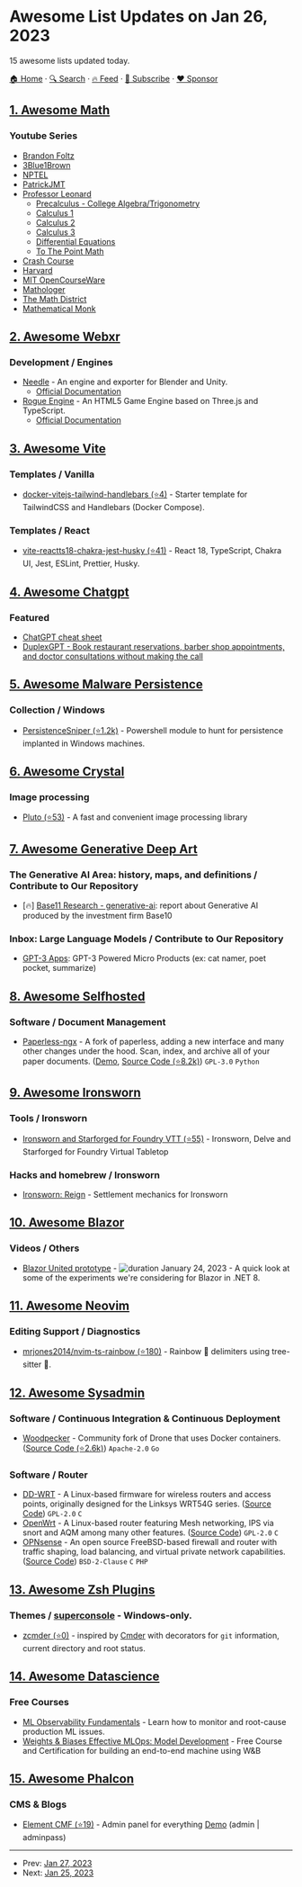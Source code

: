 # Awesome List Updates on Jan 26, 2023

15 awesome lists updated today.

[🏠 Home](/README.md) · [🔍 Search](https://www.trackawesomelist.com/search/) · [🔥 Feed](https://www.trackawesomelist.com/rss.xml) · [📮 Subscribe](https://trackawesomelist.us17.list-manage.com/subscribe?u=d2f0117aa829c83a63ec63c2f&id=36a103854c) · [❤️  Sponsor](https://github.com/sponsors/theowenyoung)



## [1. Awesome Math](/content/rossant/awesome-math/README.md)

### Youtube Series

*   [Brandon Foltz](https://www.youtube.com/@BrandonFoltz)
*   [3Blue1Brown](https://www.youtube.com/@3blue1brown)
*   [NPTEL](https://www.youtube.com/@iit)
*   [PatrickJMT](https://www.youtube.com/@patrickjmt)
*   [Professor Leonard](https://www.youtube.com/@ProfessorLeonard)
    *   [Precalculus - College Algebra/Trigonometry](https://www.youtube.com/playlist?list=PLDesaqWTN6ESsmwELdrzhcGiRhk5DjwLP)
    *   [Calculus 1](https://www.youtube.com/playlist?list=PLF797E961509B4EB5)
    *   [Calculus 2](https://www.youtube.com/playlist?list=PLDesaqWTN6EQ2J4vgsN1HyBeRADEh4Cw-)
    *   [Calculus 3](https://www.youtube.com/playlist?list=PLDesaqWTN6ESk16YRmzuJ8f6-rnuy0Ry7)
    *   [Differential Equations](https://www.youtube.com/playlist?list=PLDesaqWTN6ESPaHy2QUKVaXNZuQNxkYQ_)
    *   [To The Point Math](https://www.youtube.com/playlist?list=PLDesaqWTN6ETc1ZwHWijCBcZ2gOvS2tTN)
*   [Crash Course](https://www.youtube.com/@crashcourse)
*   [Harvard](https://www.youtube.com/@harvard)
*   [MIT OpenCourseWare](https://www.youtube.com/@mitocw)
*   [Mathologer](https://www.youtube.com/@Mathologer)
*   [The Math District](https://www.youtube.com/@TheMathDistrict)
*   [Mathematical Monk](https://www.youtube.com/@mathematicalmonk)

## [2. Awesome Webxr](/content/msub2/awesome-webxr/README.md)

### Development / Engines

*   [Needle](https://needle.tools/) - An engine and exporter for Blender and Unity.
    *   [Official Documentation](https://engine.needle.tools/docs/)
*   [Rogue Engine](https://rogueengine.io/) - An HTML5 Game Engine based on Three.js and TypeScript.
    *   [Official Documentation](https://rogueengine.io/docs/manual/getting-started/installation/)

## [3. Awesome Vite](/content/vitejs/awesome-vite/README.md)

### Templates / Vanilla

*   [docker-vitejs-tailwind-handlebars (⭐4)](https://github.com/dendrofen/docker-vitejs-tailwind-handlebars) - Starter template for TailwindCSS and Handlebars (Docker Compose).

### Templates / React

*   [vite-reactts18-chakra-jest-husky (⭐41)](https://github.com/The24thDS/vite-reactts18-chakra-jest-husky) - React 18, TypeScript, Chakra UI, Jest, ESLint, Prettier, Husky.

## [4. Awesome Chatgpt](/content/saharmor/awesome-chatgpt/README.md)

### Featured

*   [ChatGPT cheat sheet](https://drive.google.com/file/d/1OcHn2NWWnLGBCBLYsHg7xdOMVsehiuBK/view)
*   [DuplexGPT - Book restaurant reservations, barber shop appointments, and doctor consultations without making the call](https://twitter.com/theaievangelist/status/1618319581646565376)

## [5. Awesome Malware Persistence](/content/Karneades/awesome-malware-persistence/README.md)

### Collection / Windows

*   [PersistenceSniper (⭐1.2k)](https://github.com/last-byte/PersistenceSniper) - Powershell module to hunt for persistence implanted in Windows machines.

## [6. Awesome Crystal](/content/veelenga/awesome-crystal/README.md)

### Image processing

*   [Pluto (⭐53)](https://github.com/phenopolis/pluto) - A fast and convenient image processing library

## [7. Awesome Generative Deep Art](/content/filipecalegario/awesome-generative-deep-art/README.md)

### The Generative AI Area: history, maps, and definitions / Contribute to Our Repository

*   \[🔥] [Base11 Research - generative-ai](https://base10.vc/research/generative-ai): report about Generative AI produced by the investment firm Base10

### Inbox: Large Language Models / Contribute to Our Repository

*   [GPT-3 Apps](https://gpt-apps.com/): GPT-3 Powered Micro Products (ex: cat namer, poet pocket, summarize)

## [8. Awesome Selfhosted](/content/awesome-selfhosted/awesome-selfhosted/README.md)

### Software / Document Management

*   [Paperless-ngx](https://docs.paperless-ngx.com/) - A fork of paperless, adding a new interface and many other changes under the hood. Scan, index, and archive all of your paper documents. ([Demo](https://demo.paperless-ngx.com/), [Source Code (⭐8.2k)](https://github.com/paperless-ngx/paperless-ngx)) `GPL-3.0` `Python`

## [9. Awesome Ironsworn](/content/Billiam/awesome-ironsworn/README.md)

### Tools / Ironsworn

*   [Ironsworn and Starforged for Foundry VTT (⭐55)](https://github.com/ben/foundry-ironsworn) - Ironsworn, Delve and Starforged for Foundry Virtual Tabletop

### Hacks and homebrew / Ironsworn

*   [Ironsworn: Reign](https://www.drivethrurpg.com/product/419256/Ironsworn-Reign) - Settlement mechanics for Ironsworn

## [10. Awesome Blazor](/content/AdrienTorris/awesome-blazor/README.md)

### Videos / Others

*   [Blazor United prototype](https://www.youtube.com/watch?v=48G_CEGXZZM) - ![duration](https://img.shields.io/badge/Duration:%20-13%20min-%230094FF?style=flat-square\&cacheSeconds=maxAge\&logo=youtube) January 24, 2023 - A quick look at some of the experiments we're considering for Blazor in .NET 8.

## [11. Awesome Neovim](/content/rockerBOO/awesome-neovim/README.md)

### Editing Support / Diagnostics

*   [mrjones2014/nvim-ts-rainbow (⭐180)](https://github.com/mrjones2014/nvim-ts-rainbow) - Rainbow :rainbow: delimiters using tree-sitter :rainbow:.

## [12. Awesome Sysadmin](/content/awesome-foss/awesome-sysadmin/README.md)

### Software / Continuous Integration & Continuous Deployment

*   [Woodpecker](https://woodpecker-ci.org/) - Community fork of Drone that uses Docker containers. ([Source Code (⭐2.6k)](https://github.com/woodpecker-ci/woodpecker)) `Apache-2.0` `Go`

### Software / Router

*   [DD-WRT](https://dd-wrt.com/) - A Linux-based firmware for wireless routers and access points, originally designed for the Linksys WRT54G series. ([Source Code](https://svn.dd-wrt.com/)) `GPL-2.0` `C`
*   [OpenWrt](https://openwrt.org/) - A Linux-based router featuring Mesh networking, IPS via snort and AQM among many other features. ([Source Code](https://git.openwrt.org/openwrt/openwrt.git)) `GPL-2.0` `C`
*   [OPNsense](https://opnsense.org/) - An open source FreeBSD-based firewall and router with traffic shaping, load balancing, and virtual private network capabilities. ([Source Code](https://github.com/opnsense)) `BSD-2-Clause` `C` `PHP`

## [13. Awesome Zsh Plugins](/content/unixorn/awesome-zsh-plugins/README.md)

### Themes / [superconsole](https://github.com/alexchmykhalo/superconsole) - Windows-only.

*   [zcmder (⭐0)](https://github.com/bwpge/zcmder) - inspired by [Cmder](https://cmder.app/) with decorators for `git` information, current directory and root status.

## [14. Awesome Datascience](/content/academic/awesome-datascience/README.md)

### Free Courses

*   [ML Observability Fundamentals](https://arize.com/ml-observability-fundamentals/) - Learn how to monitor and root-cause production ML issues.
*   [Weights & Biases Effective MLOps: Model Development](https://www.wandb.courses/courses/effective-mlops-model-development) - Free Course and Certification for building an end-to-end machine using W\&B

## [15. Awesome Phalcon](/content/phalcon/awesome-phalcon/README.md)

### CMS & Blogs

*   [Element CMF (⭐19)](https://github.com/odvapro/element) - Admin panel for everything [Demo](https://element-demo.odva.pro/element/) (admin | adminpass)

---

- Prev: [Jan 27, 2023](/content/2023/01/27/README.md)
- Next: [Jan 25, 2023](/content/2023/01/25/README.md)